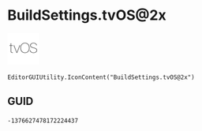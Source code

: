 # BuildSettings.tvOS@2x
![](/img/BuildSettings.tvOS@2x.png)

``` CSharp
EditorGUIUtility.IconContent("BuildSettings.tvOS@2x")
```
## GUID
```
-1376627478172224437
```

